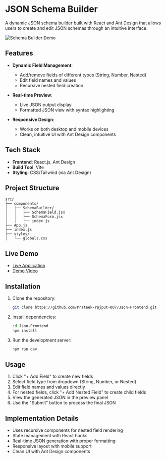 
# JSON Schema Builder

A dynamic JSON schema builder built with React and Ant Design that allows users to create and edit JSON schemas through an intuitive interface.

![Schema Builder Demo](https://github.com/Prateek-rajput-007/Json-Frontend/raw/main/public/schema-builder-demo.gif)

## Features

- **Dynamic Field Management**:
  - Add/remove fields of different types (String, Number, Nested)
  - Edit field names and values
  - Recursive nested field creation

- **Real-time Preview**:
  - Live JSON output display
  - Formatted JSON view with syntax highlighting

- **Responsive Design**:
  - Works on both desktop and mobile devices
  - Clean, intuitive UI with Ant Design components

## Tech Stack

- **Frontend**: React.js, Ant Design
- **Build Tool**: Vite
- **Styling**: CSS/Tailwind (via Ant Design)

## Project Structure

```
src/
├── components/
│   ├── SchemaBuilder/
│   │   ├── SchemaField.jsx
│   │   ├── SchemaForm.jsx
│   │   └── index.js
├── App.js
├── index.js
├── styles/
│   └── globals.css
```

## Live Demo

- [Live Application](https://json-frontend-sand.vercel.app/)
- [Demo Video](https://drive.google.com/file/d/1aGB5Y_eoj8vnMWCUewUZnu6LtkIi49Ob/view?usp=sharing)

## Installation

1. Clone the repository:
   ```bash
   git clone https://github.com/Prateek-rajput-007/Json-Frontend.git
   ```

2. Install dependencies:
   ```bash
   cd Json-Frontend
   npm install
   ```

3. Run the development server:
   ```bash
   npm run dev
   ```

## Usage

1. Click "+ Add Field" to create new fields
2. Select field type from dropdown (String, Number, or Nested)
3. Edit field names and values directly
4. For nested fields, click "+ Add Nested Field" to create child fields
5. View the generated JSON in the preview panel
6. Use the "Submit" button to process the final JSON

## Implementation Details

- Uses recursive components for nested field rendering
- State management with React hooks
- Real-time JSON generation with proper formatting
- Responsive layout with mobile support
- Clean UI with Ant Design components

